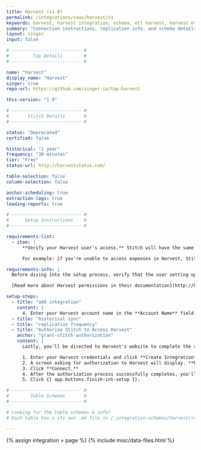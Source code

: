 ```yaml
---
title: Harvest (v1.0)
permalink: /integrations/saas/harvest/v1
keywords: harvest, harvest integration, schema, etl harvest, harvest etl, harvest schema
summary: "Connection instructions, replication info, and schema details for Stitch's Harvest integration."
layout: singer
input: false

# -------------------------- #
#         Tap Details        #
# -------------------------- #

name: "harvest"
display_name: "Harvest"
singer: true
repo-url: https://github.com/singer-io/tap-harvest

this-version: "1.0"

# -------------------------- #
#       Stitch Details       #
# -------------------------- #

status: "Deprecated"
certified: false

historical: "1 year"
frequency: "30 minutes"
tier: "Free"
status-url: http://harveststatus.com/

table-selection: false
column-selection: false

anchor-scheduling: true
extraction-logs: true
loading-reports: true

# -------------------------- #
#      Setup Instructions    #
# -------------------------- #

requirements-list:
  - item: |
      **Verify your Harvest user's access.** Stitch will have the same permissions as the user setting up the integration. This means Stitch will only be able to access the same objects and data as the authorizing user.

      For example: if you're unable to access expenses in Harvest, Stitch will be unable to replicate expense data.

requirements-info: |
  Before diving into the setup process, verify that the user setting up the integration has access to all the objects - such as expenses - that you want to replicate.

  [Read more about Harvest permissions in their documentation](http://help.getharvest.com/harvest/team/overview/new-permissions/).

setup-steps:
  - title: "add integration"
    content: |
      4. Enter your Harvest account name in the **Account Name** field. For example: if your Harvest account URL is `stitch.harvestapp.com`, you'd enter `stitch` in this field.
  - title: "historical sync"
  - title: "replication frequency"
  - title: "Authorize Stitch to Access Harvest"
    anchor: "grant-stitch-authorization"
    content: |
      Lastly, you'll be directed to Harvest's website to complete the setup.

      1. Enter your Harvest credentials and click **Create Integration**.
      2. A screen asking for authorization to Harvest will display. **Note that Stitch will only ever read your data.**
      3. Click **Connect.**
      4. After the authorization process successfully completes, you'll be redirected back to Stitch.
      5. Click {{ app.buttons.finish-int-setup }}.

# -------------------------- #
#        Table Schemas       #
# -------------------------- #

# Looking for the table schemas & info?
# Each table has a its own .md file in /_integration-schemas/harvest/<version>

---
```

{% assign integration = page %}
{% include misc/data-files.html %}
